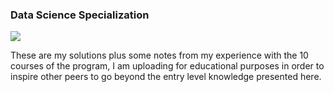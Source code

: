 <h3>Data Science Specialization</h3>

<img src = "https://coursera-university-assets.s3.amazonaws.com/4b/229e9cabab40da92cdd0fc46cd7e06/JHUNewSquare.png">

These are my solutions plus some notes from my experience with the 10 courses of the program, I am uploading for educational purposes in order to inspire other peers to go beyond the entry level knowledge presented here.
